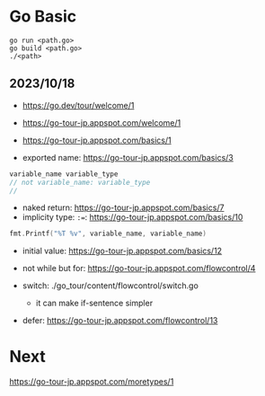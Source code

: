 # Go Basic

```
go run <path.go>
go build <path.go>
./<path>
```

## 2023/10/18
- https://go.dev/tour/welcome/1
- https://go-tour-jp.appspot.com/welcome/1

- https://go-tour-jp.appspot.com/basics/1
- exported name: https://go-tour-jp.appspot.com/basics/3

```go
variable_name variable_type
// not variable_name: variable_type
// 
```
- naked return: https://go-tour-jp.appspot.com/basics/7
- implicity type: `:=`: https://go-tour-jp.appspot.com/basics/10

```go
fmt.Printf("%T %v", variable_name, variable_name)
```
- initial value: https://go-tour-jp.appspot.com/basics/12

- not while but for: https://go-tour-jp.appspot.com/flowcontrol/4

- switch: ./go_tour/content/flowcontrol/switch.go
    - it can make if-sentence simpler

- defer: https://go-tour-jp.appspot.com/flowcontrol/13

# Next

https://go-tour-jp.appspot.com/moretypes/1
